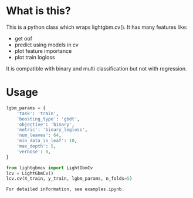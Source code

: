# What is this?
This is a python class which wraps lightgbm.cv(). It has many features like:

- get oof
- predict using models in cv
- plot feature importance
- plot train logloss

It is compatible with binary and multi classification but not with regression.

# Usage

```python
lgbm_params = {
    'task': 'train',
    'boosting_type': 'gbdt',
    'objective': 'binary',
    'metric': 'binary_logloss',
    'num_leaves': 64,
    'min_data_in_leaf': 10,
    'max_depth': 5,
    'verbose': 0,
}

from lightgbmcv import LightGbmCv
lcv = LightGbmCv()
lcv.cv(X_train, y_train, lgbm_params, n_folds=5)

For detailed information, see examples.ipynb.
```